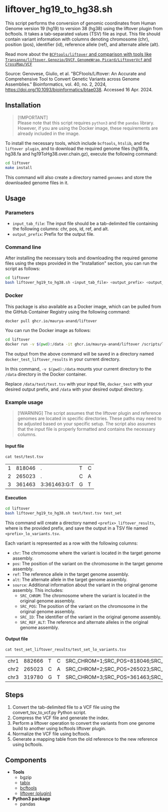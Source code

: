 # liftover_hg19_to_hg38.sh

This script performs the conversion of genomic coordinates from Human Genome version 19 (hg19) to version 38 (hg38) using the liftover plugin from bcftools. It takes a tab-separated values (TSV) file as input. This file should contain variant information with columns denoting chromosome (chr), position (pos), identifier (id), reference allele (ref), and alternate allele (alt).

Read more about the [`BCFtools/liftover` and comparison with tools like `Transanno/liftover`, `Genozip/DVCF`, `GenomeWrap`, `Picard/LiftoverVcf` and `CrossMap/VCF`](https://academic.oup.com/view-large/438467641)

Source: Genovese, Giulio, et al. "BCFtools/Liftover: An Accurate and Comprehensive Tool to Convert Genetic Variants across Genome Assemblies." Bioinformatics, vol. 40, no. 2, 2024, https://doi.org/10.1093/bioinformatics/btae038. Accessed 16 Apr. 2024.

## Installation

> \[!IMPORTANT\]\
> Please note that this script requires `python3` and the `pandas` library. However, if you are using the Docker image, these requirements are already included in the image.

To install the necessary tools, which include `bcftools`, `htslib`, and the `liftover plugin`, and to download the required genome files (hg19.fa, hg38.fa and hg19ToHg38.over.chain.gz), execute the following command:

``` bash
cd liftover
make install
```

This command will also create a directory named `genomes` and store the downloaded genome files in it.

## Usage

### Parameters

-   `input_tab_file`: The input file should be a tab-delimited file containing the following columns: chr, pos, id, ref, and alt.
-   `output_prefix`: Prefix for the output file.

### Command line

After installing the necessary tools and downloading the required genome files using the steps provided in the "Installation" section, you can run the script as follows:

``` bash
cd liftover
bash liftover_hg19_to_hg38.sh <input_tab_file> <output_prefix> <output_directory>
```

### Docker

This package is also available as a Docker image, which can be pulled from the GitHub Container Registry using the following command:

``` bash
docker pull ghcr.io/maurya-anand/liftover
```

You can run the Docker image as follows:

``` bash
cd liftover
docker run -v $(pwd):/data -it ghcr.io/maurya-anand/liftover /scripts/liftover_hg19_to_hg38.sh /data/test/test.tsv docker_test /data
```

The output from the above command will be saved in a directory named `docker_test_liftover_results` in your current directory.

In this command, `-v $(pwd):/data` mounts your current directory to the `/data` directory in the Docker container.

Replace `/data/test/test.tsv` with your input file, `docker_test` with your desired output prefix, and `/data` with your desired output directory.

### Example usage

> [!WARNING] The script assumes that the liftover plugin and reference genomes are located in specific directories. These paths may need to be adjusted based on your specific setup. The script also assumes that the input file is properly formatted and contains the necessary columns.

#### Input file

`cat test/test.tsv`

|     |        |              |     |     |
|-----|--------|--------------|-----|-----|
| 1   | 818046 | .            | T   | C   |
| 2   | 265023 | .            | C   | A   |
| 3   | 361463 | 3:361463:G:T | G   | T   |

#### Execution

``` bash
cd liftover
bash liftover_hg19_to_hg38.sh test/test.tsv test_set
```

This command will create a directory named `<prefix>_liftover_results`, where <prefix> is the provided prefix, and save the output in a TSV file named `<prefix>_lo_variants.tsv`.

Each variant is represented as a row with the following columns:

-   `chr`: The chromosome where the variant is located in the target genome assembly.
-   `pos`: The position of the variant on the chromosome in the target genome assembly.
-   `ref`: The reference allele in the target genome assembly.
-   `alt`: The alternate allele in the target genome assembly.
-   `source`: Additional information about the variant in the original genome assembly. This includes:
    -   `SRC_CHROM`: The chromosome where the variant is located in the original genome assembly.
    -   `SRC_POS`: The position of the variant on the chromosome in the original genome assembly.
    -   `SRC_ID`: The identifier of the variant in the original genome assembly.
    -   `SRC_REF_ALT`: The reference and alternate alleles in the original genome assembly.

#### Output file

`cat test_set_liftover_results/test_set_lo_variants.tsv`

|      |        |     |     |                                                                |
|-------|---------|------|------|----------------------------------------|
| chr1 | 882666 | T   | C   | SRC_CHROM=1;SRC_POS=818046;SRC_ID=.;SRC_REF_ALT=T,C            |
| chr2 | 265023 | C   | A   | SRC_CHROM=2;SRC_POS=265023;SRC_ID=.;SRC_REF_ALT=C,A            |
| chr3 | 319780 | G   | T   | SRC_CHROM=3;SRC_POS=361463;SRC_ID=3:361463:G:T;SRC_REF_ALT=G,T |

## Steps

1.  Convert the tab-delimited file to a VCF file using the convert_tsv_to_vcf.py Python script.
2.  Compress the VCF file and generate the index.
3.  Perform a liftover operation to convert the variants from one genome build to another using bcftools liftover plugin.
4.  Normalize the VCF file using bcftools.
5.  Generate a mapping table from the old reference to the new reference using bcftools.

## Components

-   **Tools**
    -   bgzip
    -   [tabix](https://doi.org/10.1093/bioinformatics/btq671)
    -   [bcftools](https://doi.org/10.1093/gigascience/giab008)
    -   [liftover (plugin)](https://github.com/freeseek/score)
-   **Python3 package**
    -   pandas